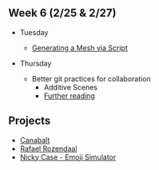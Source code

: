 ## Week 6 (2/25 & 2/27)

+ Tuesday
  + [Generating a Mesh via Script](meshgen.md)
  
+ Thursday
  + Better git practices for collaboration
    + Additive Scenes
    + [Further reading](https://maryspantheon.com/additive-scenes-bit-by-bit/)

## Projects

+ [Canabalt](http://adamatomic.com/canabalt/)
+ [Rafael Rozendaal](https://www.newrafael.com/websites/)
+ [Nicky Case - Emoji Simulator](https://ncase.me/sim/)

